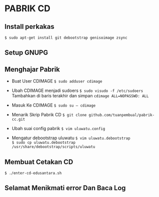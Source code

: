 # PABRIK CD

## Install perkakas
`$ sudo apt-get install git debootstrap genisoimage zsync`

## Setup GNUPG

## Menghajar Pabrik
* Buat User CDIMAGE
`$ sudo adduser cdimage`

* Ubah CDIMAGE menjadi sudoers
`$ sudo visudo -f /etc/sudoers`
Tambahkan di baris terakhir dan simpan
`cdimage ALL=NOPASSWD: ALL`

* Masuk Ke CDIMAGE
`$ sudo su – cdimage`

* Menarik Skrip Pabrik CD
`$ git clone github.com/tuanpembual/pabrik-cc.git`

* Ubah suai config pabrik
`$ vim uluwatu.config`

* Mengatur debootstrap uluwatu
`$ vim uluwatu.debootstrap`  
`$ sudo cp uluwatu.debootstrap /usr/share/debootstrap/scripts/uluwatu`

## Membuat Cetakan CD
`$ ./enter-cd-edusantara.sh`

## Selamat Menikmati error Dan Baca Log
